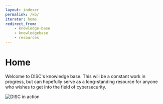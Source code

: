```yaml
---
layout: indexer
permalink: /kb/
iterator: home
redirect_from:
    - knowledge-base
    - knowledgebase
    - resources
---
```

# Home

Welcome to DISC's knowledge base. This will be a constant work in progress, but can hopefully serve as a long-standing resource for anyone who wishes to get into the field of cybersecurity.

![DISC in action](https://scontent-syd2-1.xx.fbcdn.net/v/t1.0-9/58616602_2402317913146370_3557545085136535552_n.jpg?_nc_cat=111&_nc_ht=scontent-syd2-1.xx&oh=68903aed78010ba59bef5b34b5150753&oe=5D72CCBB)